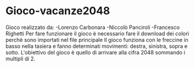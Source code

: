 # Gioco-vacanze2048
Gioco realizzato da:
-Lorenzo Carbonara
-Niccolò Panciroli
-Francesco Righetti
Per fare funzionare il gioco è necessario fare il download dei colori perchè sono importati nel file principale
Il gioco funziona con le freccine in basso nella tasiera e fanno determinati movimenti: destra, sinistra, sopra e sotto.
L'obiettivo del gioco è quello di arrivare alla cifra 2048 sommando i multipli di 2.